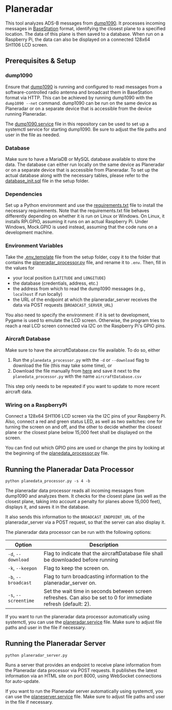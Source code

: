 # Planeradar

This tool analyzes ADS-B messages from [dump1090](https://github.com/flightaware/dump1090). It processes incoming
messages in [BaseStation](http://woodair.net/SBS/Article/Barebones42_Socket_Data.htm) format, identifying the
closest plane to a specified location. The data of this plane is then saved to a database. When run on a Raspberry Pi,
the data can also be displayed on a connected 128x64 SH1106 LCD screen.

## Prerequisites & Setup

### dump1090

Ensure that [dump1090](https://github.com/flightaware/dump1090) is running and configured to read messages from a
software-controlled radio antenna and broadcast
them in BaseStation format via HTTP. This can be achieved by running dump1090 with the `dump1090 --net` command.
dump1090
can be run on the same device as Planeradar or on a separate device that is accessible from the device running
Planeradar.

The [dump1090.service](setup/dump1090.service) file in this repository can be used to set up a systemctl service for
starting dump1090. Be sure to
adjust the file paths and user in the file as needed.

### Database

Make sure to have a MariaDB or MySQL database available to store the data. The database can either run locally on the
same device as Planeradar or on a separate device that is accessible from Planeradar.
To set up the actual database along with the necessary tables, please refer to
the [database_init.sql](setup/database_init.sql) file in the setup folder.

### Dependencies

Set up a Python environment and use the [requirements.txt](requirements.txt) file to install the necessary requirements.
Note that the requirements.txt file behaves differently depending on whether it is run on Linux or Windows. On Linux, it
installs RPi.GPIO, assuming it runs on an actual Raspberry Pi. Under Windows, Mock.GPIO is used instead, assuming that
the code runs on a development machine.

### Environment Variables

Take the [.env_template](setup/.env_template) file from the setup folder, copy it to the folder that contains
the [planeradar_processor.py](planedata_processor.py) file,
and rename it to `.env`. Then, fill in the values for

- your local position (`LATITUDE` and `LONGITUDE`)
- the database (credentials, address, etc.)
- the address from which to read the dump1090 messages (e.g., `localhost` if run locally)
- the URL of the endpoint at which the planeradar_server receives the data via POST requests (`BROADCAST_SERVER_URL`)

You also need to specify the environment: if it is set to development, Pygame is used to emulate the LCD screen.
Otherwise, the program tries to reach a real LCD screen connected via I2C on the Raspberry Pi's GPIO pins.

### Aircraft Database

Make sure to have the aircraftDatabase.csv file available. To do so, either

1. Run the `planedata_processor.py` with the `-d` or `--download` flag to download the file (this may take some time),
   or
2. Download the file manually from [here](https://opensky-network.org/datasets/metadata/aircraftDatabase.csv) and save
   it next to the `planedata_processor.py` with the name `aircraftDatabase.csv`

This step only needs to be repeated if you want to update to more recent aircraft data.

### Wiring on a RaspberryPi

Connect a 128x64 SH1106 LCD screen via the I2C pins of your Raspberry Pi. Also, connect a red and green status LED, as
well as two switches: one for turning the screen on and off, and the other to decide whether the closest plane or the
closest plane below 15,000 feet shall be displayed on the screen.

You can find out which GPIO pins are used or change the pins by looking at the beginning of
the  [planedata_processor.py](planedata_processor.py) file.

## Running the Planeradar Data Processor

``
python planedata_processor.py -s 4 -b
``

The planeradar data processor reads all incoming messages from dump1090 and analyzes them. It checks for the closest
plane (as well as the closest plane, taking into account a penalty for planes above 15,000 feet), displays it, and saves
it in the database.

It also sends this information to the `BROADCAST_ENDPOINT_URL` of the planeradar_server via a POST request, so that the
server can also display it.

The planeradar data processor can be run with the following options:

| Option               | Description                                                                                                     |
|----------------------|-----------------------------------------------------------------------------------------------------------------|
| `-d`, `--download`   | Flag to indicate that the aircraftDatabase file shall be downloaded before running                              | 
| `-k`, `--keepon`     | Flag to keep the screen on.                                                                                     |
| `-b`, `--broadcast`  | Flag to turn broadcasting information to the planeradar_server on.                                              |
| `-s`, `--screentime` | Set the wait time in seconds between screen refreshes. Can also be set to 0 for immediate refresh (default: 2). |

If you want to run the planeradar data processor automatically using systemctl, you can use
the [planeradar.service](setup/planeradar.service) file. Make sure to adjust file paths and user in the file if
necessary.

## Running the Planeradar Server

``
python planeradar_server.py
``

Runs a server that provides an endpoint to receive plane information from the Planeradar data processor via POST
requests. It publishes the latest information via an HTML site on port 8000, using WebSocket connections for
auto-update.

If you want to run the Planeradar server automatically using systemctl, you can use
the [planeserver.service](setup/planeserver.service) file. Make sure to adjust file paths and user in the file if
necessary.